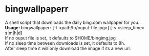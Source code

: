 # bingwallpaperr
A shell script that downloads the daily bing.com wallpaper for you.  
**Usage:** bingwallpaperr [-f <path/to/ouput-file.jpg>] [-s <sleep_time> s|m|h|d]  
If no ouput file is set, it defaults to $HOME/bingimg.jpg  
If no sleep time between downloads is set, it defaults to 8h.  
After sleep time it will only download the image if its a new url.

